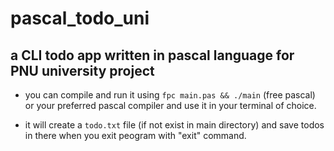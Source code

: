 # pascal_todo_uni
## a CLI todo app written in pascal language for PNU university project
* you can compile and run it using `fpc main.pas && ./main` (free pascal) or your preferred pascal compiler and use it in your terminal of choice. 

* it will create a `todo.txt` file (if not exist in main directory) and save todos in there when you exit peogram with "exit" command. 